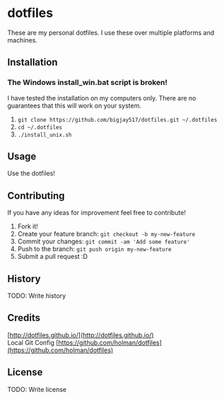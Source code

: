 # dotfiles

These are my personal dotfiles.  I use these over multiple platforms and machines.

## Installation

### The Windows install_win.bat script is broken!

I have tested the installation on my computers only.  There are no guarantees that this will work on your system.

1. `git clone https://github.com/bigjay517/dotfiles.git ~/.dotfiles`
2. `cd ~/.dotfiles`
3. `./install_unix.sh`

## Usage

Use the dotfiles!

## Contributing

If you have any ideas for improvement feel free to contribute!

1. Fork it!
2. Create your feature branch: `git checkout -b my-new-feature`
3. Commit your changes: `git commit -am 'Add some feature'`
4. Push to the branch: `git push origin my-new-feature`
5. Submit a pull request :D

## History

TODO: Write history

## Credits

[http://dotfiles.github.io/](http://dotfiles.github.io/)  
Local Git Config [https://github.com/holman/dotfiles](https://github.com/holman/dotfiles)

## License

TODO: Write license
